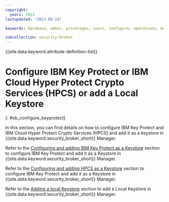 ```yaml
---
copyright:
  years: 2023
lastupdated: "2023-08-24"

keywords: database, admin, priveleges, users, configure, operations, keyprotect

subcollection: security-broker
---
```


{{site.data.keyword.attribute-definition-list}}

# Configure IBM Key Protect or IBM Cloud Hyper Protect Crypto Services (HPCS) or add a Local Keystore
{: #sb_configure_keyprotect}

In this section, you can find details on how to configure IBM Key Protect and IBM Cloud Hyper Protect Crypto Services (HPCS) and add it as a keystore in {{site.data.keyword.security_broker_short}} Manager.

Refer to the [Configuring and adding IBM Key Protect as a Keystore](/docs/security-broker?topic=security-broker-sb_ibm_keyprotect) section to configure IBM Key Protect and add it as a Keystore in {{site.data.keyword.security_broker_short}} Manager.

Refer to the [Configuring and adding HPCS as a Keystore](/docs/security-broker?topic=security-broker-sb_hpcs) section to configure IBM Key Protect and add it as a Keystore in {{site.data.keyword.security_broker_short}} Manager.

Refer to the [Adding a local Keystore](/docs/security-broker?topic=security-broker-sb_local_keystore) section to add a Local Keystore in {{site.data.keyword.security_broker_short}} Manager.


